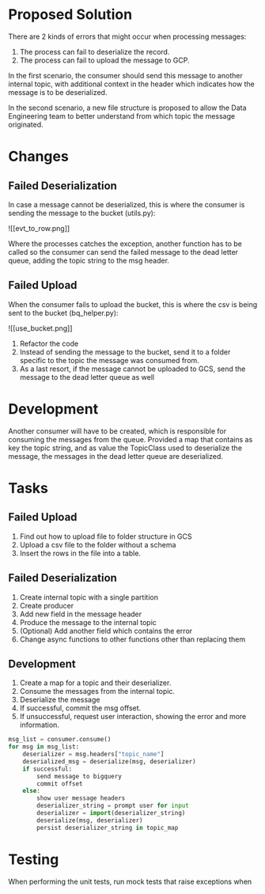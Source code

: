 # Proposed Solution

There are 2 kinds of errors that might occur when processing messages: 
1. The process can fail to deserialize the record.
2. The process can fail to upload the message to GCP.

In the first scenario, the consumer should send this message to another internal topic, with additional context in the header which indicates how the message is to be deserialized.

In the second scenario, a new file structure is proposed to allow the Data Engineering team to better understand from which topic the message originated.

# Changes

## Failed Deserialization
In case a message cannot be deserialized, this is where the consumer is sending the message to the bucket (utils.py):

![[evt_to_row.png]]

Where the processes catches the exception, another function has to be called so the consumer can send the failed message to the dead letter queue, adding the topic string to the msg header.

## Failed Upload
When the consumer fails to upload the bucket, this is where the csv is being sent to the bucket (bq_helper.py):

![[use_bucket.png]]

1. Refactor the code
2. Instead of sending the message to the bucket, send it to a folder specific to the topic the message was consumed from.
3. As a last resort, if the message cannot be uploaded to GCS, send the message to the dead letter queue as well

# Development

Another consumer will have to be created, which is responsible for consuming the messages from the queue. 
Provided a map that contains as key the topic string, and as value the TopicClass used to deserialize the message, the messages in the dead letter queue are deserialized.


# Tasks

## Failed Upload
1. Find out how to upload file to folder structure in GCS
2. Upload a csv file to the folder without a schema
3. Insert the rows in the file into a table.

## Failed Deserialization
1. Create internal topic with a single partition
2. Create producer
3. Add new field in the message header
4. Produce the message to the internal topic
5. (Optional) Add another field which contains the error
6. Change async functions to other functions other than replacing them


## Development

1. Create a map for a topic and their deserializer.
2. Consume the messages from the internal topic.
3. Deserialize the message
5. If successful, commit the msg offset.
6. If unsuccessful, request user interaction, showing the error and more information.

```python
msg_list = consumer.consume()
for msg in msg_list: 
	deserializer = msg.headers["topic_name"]
	deserialized_msg = deserialize(msg, deserializer)
	if successful: 
		send message to bigquery
		commit offset
	else: 
		show user message headers
		deserializer_string = prompt user for input 
		deserializer = import(deserializer_string)
		deserialize(msg, deserializer)
		persist deserializer_string in topic_map
```


# Testing

When performing the unit tests, run mock tests that raise exceptions when 
